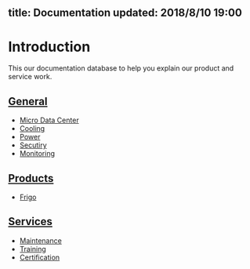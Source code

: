 title: Documentation
updated: 2018/8/10 19:00
---

# Introduction

This our documentation database to help you explain our product and service work.

## [General](general/index.html)

- [Micro Data Center](general/mdc.html)
- [Cooling](general/cooling/index.html)
- [Power](general/power/index.html)
- [Secutiry](general/security/index.html)
- [Monitoring](general/monitoring/index.html)

## [Products](products/index.html)

- [Frigo](products/frigo/index.html)

## [Services](services/index.html)

- [Maintenance](services/maintenance/index.html)
- [Training](services/training/index.html)
- [Certification](services/certificateion/index.html)
